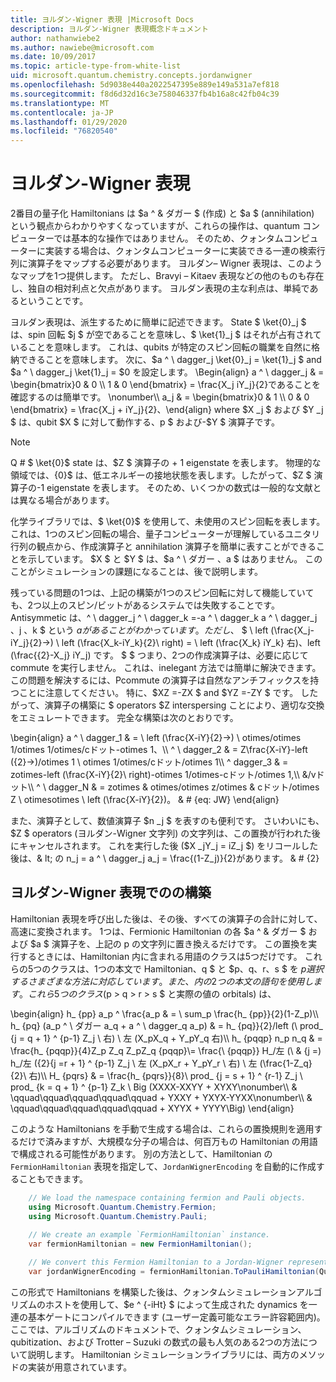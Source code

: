 ```yaml
---
title: ヨルダン-Wigner 表現 |Microsoft Docs
description: ヨルダン-Wigner 表現概念ドキュメント
author: nathanwiebe2
ms.author: nawiebe@microsoft.com
ms.date: 10/09/2017
ms.topic: article-type-from-white-list
uid: microsoft.quantum.chemistry.concepts.jordanwigner
ms.openlocfilehash: 5d9038e440a2022547395e889e149a531a7ef818
ms.sourcegitcommit: f8d6d32d16c3e758046337fb4b16a8c42fb04c39
ms.translationtype: MT
ms.contentlocale: ja-JP
ms.lasthandoff: 01/29/2020
ms.locfileid: "76820540"
---
```

# <a name="jordan-wigner-representation"></a>ヨルダン-Wigner 表現

2番目の量子化 Hamiltonians は $a ^ & ダガー $ (作成) と $a $ (annihilation) という観点からわかりやすくなっていますが、これらの操作は、quantum コンピューターでは基本的な操作ではありません。
そのため、クォンタムコンピューターに実装する場合は、クォンタムコンピューターに実装できる一連の検索行列に演算子をマップする必要があります。
ヨルダン– Wigner 表現は、このようなマップを1つ提供します。
ただし、Bravyi – Kitaev 表現などの他のものも存在し、独自の相対利点と欠点があります。
ヨルダン表現の主な利点は、単純であるということです。

ヨルダン表現は、派生するために簡単に記述できます。
State $ \ket{0}_j $ は、spin 回転 $j $ が空であることを意味し、$ \ket{1}_j $ はそれが占有されていることを意味します。
これは、qubits が特定のスピン回転の職業を自然に格納できることを意味します。
次に、$a ^ \ dagger_j \ket{0}_j = \ket{1}_j $ and $a ^ \ dagger_j \ket{1}_j = $0 を設定します。
\Begin{align} a ^ \ dagger_j & = \begin{bmatrix}0 & 0 \\\ 1 & 0 \end{bmatrix} = \frac{X_j iY_j}{2}であることを確認するのは簡単です。 \nonumber\\\\ a_j & = \begin{bmatrix}0 & 1 \\\ 0 & 0 \end{bmatrix} = \frac{X_j + iY_j}{2}、\end{align} where $X _j $ および $Y _j $ は、qubit $X $ に対して動作する、p $ および-$Y $ 演算子です。

>[!NOTE]
> Q # $ \ket{0}$ state は、$Z $ 演算子の + 1 eigenstate を表します。 物理的な領域では、{0}$ は、低エネルギーの接地状態を表します。したがって、$Z $ 演算子の-1 eigenstate を表します。 そのため、いくつかの数式は一般的な文献とは異なる場合があります。

化学ライブラリでは、$ \ket{0}$ を使用して、未使用のスピン回転を表します。
これは、1つのスピン回転の場合、量子コンピューターが理解しているユニタリ行列の観点から、作成演算子と annihilation 演算子を簡単に表すことができることを示しています。
$X $ と $Y $ は、$a ^ \ ダガー $、$a $ はありません。
このことがシミュレーションの課題になることは、後で説明します。

残っている問題の1つは、上記の構築が1つのスピン回転に対して機能していても、2つ以上のスピン/ビットがあるシステムでは失敗することです。
Antisymmetic は、^ \ dagger_j ^ \ dagger_k =-a ^ \ dagger_k a ^ \ dagger_j $、$j $、$k $ という $a があることがわかっています。
ただし、$ $ \ left (\frac{X_j-iY_j}{2}→) \ left (\frac{X_k-iY_k}{2}\ right) = \ left (\frac{X_k} iY_k} 右)、left (\frac{{2}-X_j} iY_j) です。
$ $ つまり、2つの作成演算子は、必要に応じて commute を実行しません。
これは、inelegant 方法では簡単に解決できます。
この問題を解決するには、Pcommute の演算子は自然なアンチフィックスを持つことに注意してください。
特に、$XZ =-ZX $ and $YZ =-ZY $ です。
したがって、演算子の構築に $ operators $Z interspersing ことにより、適切な交換をエミュレートできます。
完全な構築は次のとおりです。 

\begin{align} a ^ \ dagger_1 & = \ left (\frac{X-iY}{2}→) \ otimes/otimes 1/otimes 1/otimes/cドット-otimes 1、\\\\ ^ \ dagger_2 & = Z\frac{X-iY}-left ({2}→)/otimes 1 \ otimes 1/otimes/cドット/otimes 1\\\\ ^ dagger_3 & = zotimes-left (\frac{X-iY}{2}\ right)-otimes 1/otimes-cドット/otimes 1,\\\\ &/vドット\\\\ ^ \ dagger_N & = zotimes & otimes/otimes z/otimes & cドット/otimes Z \ otimesotimes \ left (\frac{X-iY}{2})。 & # {eq: JW} \end{align}

また、演算子として、数値演算子 $n _j $ を表すのも便利です。
さいわいにも、$Z $ operators (ヨルダン-Wigner 文字列) の文字列は、この置換が行われた後にキャンセルされます。
これを実行した後 ($X _jY_j = iZ_j $) をリコールした後は、& lt; の n_j = a ^ \ dagger_j a_j = \frac{(1-Z_j)}{2}があります。
& # {2}


## <a name="constructing-hamiltonians-in-jordan-wigner-representation"></a>ヨルダン-Wigner 表現でのの構築

Hamiltonian 表現を呼び出した後は、その後、すべての演算子の合計に対して、高速に変換されます。
1つは、Fermionic Hamiltonian の各 $a ^ & ダガー $ および $a $ 演算子を、上記の p の文字列に置き換えるだけです。
この置換を実行するときには、Hamiltonian 内に含まれる用語のクラスは5つだけです。
これらの5つのクラスは、1つの本文で Hamiltonian、q $ と $p、q、r、s $ を $p 選択するさまざまな方法に対応しています。また、内の2つの本文の語句を使用します。
これら5つのクラス ($p > q > r > s $ と実際の値の orbitals) は、

\begin{align} h_ {pp} a_p ^ \frac{a_p & = \ sum_p \frac{h_ {pp}}{2}(1-Z_p)\\\\ h_ {pq} (a_p ^ \ ダガー a_q + a ^ \ dagger_q a_p) & = h_ {pq}}{2}/left (\ prod_ {j = q + 1} ^ {p-1} Z_j \ 右) \ 左 (X_pX_q + Y_pY_q 右)\\\\ h_ {pqqp} n_p n_q & = \frac{h_ {pqqp}}{4}Z_p Z_q Z_pZ_q {pqqp}\\= \frac{\\ {pqqp}} H_/左 (\ & {j =) h_/左 (\{2}{j =r + 1} ^ {p-1} Z_j \ 左 (X_pX_r + Y_pY_r \ 右) \ 左 (\frac{1-Z_q}{2}\ 右)\\\\ H_ {pqrs} & = \frac{h_ {pqrs}}{8}\ prod_ {j = s + 1} ^ {r-1} Z_j \ prod_ {k = q + 1} ^ {p-1} Z_k \ Big (XXXX-XXYY + XYXY\nonumber\\\\ & \qquad\qquad\qquad\qquad\qquad + YXXY + YXYX-YYXX\nonumber\\\\ & \qquad\qquad\qquad\qquad\qquad + XYYX + YYYY\Big) \end{align}

このような Hamiltonians を手動で生成する場合は、これらの置換規則を適用するだけで済みますが、大規模な分子の場合は、何百万もの Hamiltonian の用語で構成される可能性があります。
別の方法として、Hamiltonian の `FermionHamiltonian` 表現を指定して、`JordanWignerEncoding` を自動的に作成することもできます。

```csharp
    // We load the namespace containing fermion and Pauli objects. 
    using Microsoft.Quantum.Chemistry.Fermion;
    using Microsoft.Quantum.Chemistry.Pauli;
    
    // We create an example `FermionHamiltonian` instance.
    var fermionHamiltonian = new FermionHamiltonian();

    // We convert this Fermion Hamiltonian to a Jordan-Wigner representation.
    var jordanWignerEncoding = fermionHamiltonian.ToPauliHamiltonian(QubitEncoding.JordanWigner);
```

この形式で Hamiltonians を構築した後は、クォンタムシミュレーションアルゴリズムのホストを使用して、$e ^ {-iHt} $ によって生成された dynamics を一連の基本ゲートにコンパイルできます (ユーザー定義可能なエラー許容範囲内)。
ここでは、アルゴリズムのドキュメントで、クォンタムシミュレーション、qubitization、および Trotter – Suzuki の数式の最も人気のある2つの方法について説明します。 Hamiltonian シミュレーションライブラリには、両方のメソッドの実装が用意されています。
